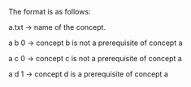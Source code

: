 The format is as follows: 

a.txt -> name of the concept.

a b 0 -> concept b is not a prerequisite of concept a

a c 0 -> concept c is not a prerequisite of concept a

a d 1 -> concept d is a prerequisite of concept a

